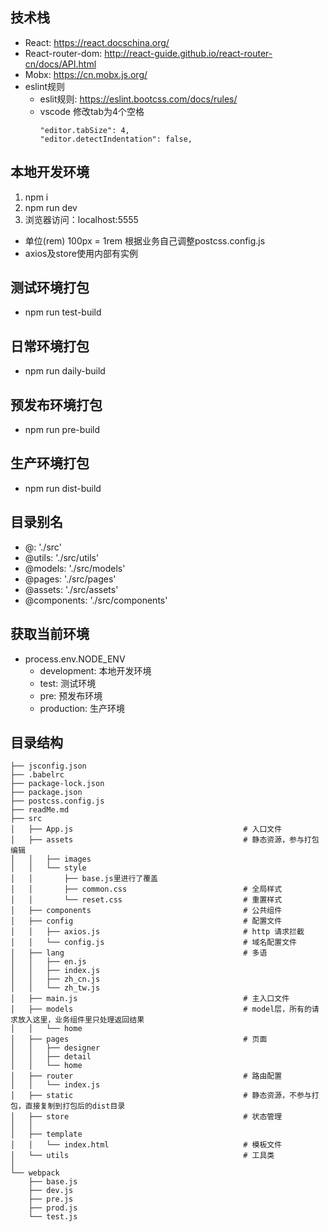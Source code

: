 ## 技术栈
- React: https://react.docschina.org/
- React-router-dom: http://react-guide.github.io/react-router-cn/docs/API.html
- Mobx: https://cn.mobx.js.org/
- eslint规则
    - eslit规则: https://eslint.bootcss.com/docs/rules/
    - vscode 修改tab为4个空格
        ```
        "editor.tabSize": 4,
        "editor.detectIndentation": false,
        ```

## 本地开发环境
1. npm i
2. npm run dev
3. 浏览器访问：localhost:5555
- 单位(rem)  100px = 1rem 根据业务自己调整postcss.config.js
- axios及store使用内部有实例
## 测试环境打包
- npm run test-build

## 日常环境打包
- npm run daily-build

## 预发布环境打包
- npm run pre-build

## 生产环境打包
- npm run dist-build

## 目录别名
- @: './src'
- @utils: './src/utils'
- @models: './src/models'
- @pages: './src/pages'
- @assets: './src/assets'
- @components: './src/components'

## 获取当前环境
- process.env.NODE_ENV
    - development:  本地开发环境
    - test:         测试环境
    - pre:          预发布环境
    - production:   生产环境

## 目录结构
```
├── jsconfig.json
├── .babelrc
├── package-lock.json
├── package.json
├── postcss.config.js
├── readMe.md
├── src
│   ├── App.js                                      # 入口文件
│   ├── assets                                      # 静态资源，参与打包编辑
│   │   ├── images
│   │   └── style
│   │       ├── base.js里进行了覆盖
│   │       ├── common.css                          # 全局样式
│   │       └── reset.css                           # 重置样式
│   ├── components                                  # 公共组件
│   ├── config                                      # 配置文件
│   │   ├── axios.js                                # http 请求拦截
│   │   └── config.js                               # 域名配置文件
│   ├── lang                                        # 多语
│   │   ├── en.js
│   │   ├── index.js
│   │   ├── zh_cn.js
│   │   └── zh_tw.js
│   ├── main.js                                     # 主入口文件
│   ├── models                                      # model层，所有的请求放入这里，业务组件里只处理返回结果
│   │   └── home
│   ├── pages                                       # 页面
│   │   ├── designer
│   │   ├── detail
│   │   └── home
│   ├── router                                      # 路由配置
│   │   └── index.js
│   ├── static                                      # 静态资源，不参与打包，直接复制到打包后的dist目录
│   ├── store                                       # 状态管理
│   │   
│   ├── template
│   │   └── index.html                              # 模板文件
│   └── utils                                       # 工具类
│       
└── webpack
    ├── base.js
    ├── dev.js
    ├── pre.js
    ├── prod.js
    └── test.js
```